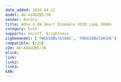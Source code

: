 ```yaml
---
date_added: 2020-04-12
model: AU-A1GUZB5/30
vendor: Aurora
title: AOne 4.8W Smart Dimmable GU10 Lamp 3000k
category: bulb
supports: on/off, brightness
zigbeemodel: ['FWGU10Bulb50AU', 'FWGU10Bulb01UK']
compatible: [z2m]
z2m: AU-A1GUZB5/30
mlink: 
link: 
link2: 
link3: 
EAN: 
---
```

